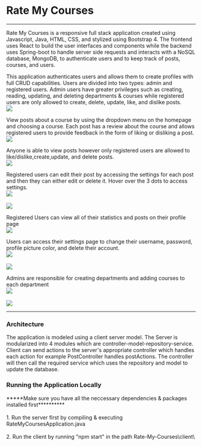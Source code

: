 <h1>Rate My Courses</h1>

<hr>
Rate My Courses is a responsive full stack application created using Javascript, Java, HTML, CSS, and stylized using Bootstrap 4. The frontend uses React to build the user interfaces and components while the backend uses Spring-boot to handle server side requests and interacts with a NoSQL database, MongoDB, to authenticate users and to keep track of posts, courses, and users.

This application authenticates users and allows them to create profiles with full CRUD capabilities. Users are divided into two types: admin and registered users. Admin users have greater privileges such as creating, reading, updating, and deleting departments & courses while registered users are only allowed to create, delete, update, like, and dislike posts.
<br>
<img src="./screenshots/homepage.png"></img>
<br>

View posts about a course by using the dropdown menu on the homepage and choosing a course. Each post has a review about the course and allows registered users to provide feedback in the form of liking or disliking a post.
<br>
<img src='./screenshots/econPosts.png'></img>
<br>

Anyone is able to view posts however only registered users are allowed to like/dislike,create,update, and delete posts.
<br>
<img src="./screenshots/createPost.png"></img>
<br>


Registered users can edit their post by accessing the settings for each post and then they can either edit or delete it. Hover over the 3 dots to access settings.
<br>
<img src="./screenshots/postSettings.png"></img>
<br>
<br>
<img src="./screenshots/editPost.png"></img>
<br>

Registered Users can view all of their statistics and posts on their profile page
<br>
<img src='./screenshots/profile.png'></img>
<br>

Users can access their settings page to change their username, password, profile picture color, and delete their account.
<br>
<img src='./screenshots/settingsUser.png'></img>
<br>
<br>
<img src='./screenshots/colorMenu.png'></img>
<br>

Admins are responsible for creating departments and adding courses to each department
<br>
<img src='./screenshots/adminDepartment.png'></img>
<br>
<br>
<img src='./screenshots/adminCourses.png'></img>
<br>



<hr>
<h3>Architecture</h3>
The application is modeled using a client server model. The Server is modularized into 4 modules which are controller-model-repository-service. Client can send actions to the server's appropriate controller which handles each action for example PostController handles postActions. The controller will then call the required service which uses the repository and model to update the database. 

<h3>Running the Application Locally</h3>
*****Make sure you have all the neccessary dependencies & packages installed first**********
<br></br>
1. Run the server first by compiling & executing RateMyCoursesApplication.java
<br></br>
2. Run the client by running "npm start" in the path Rate-My-Courses\client\